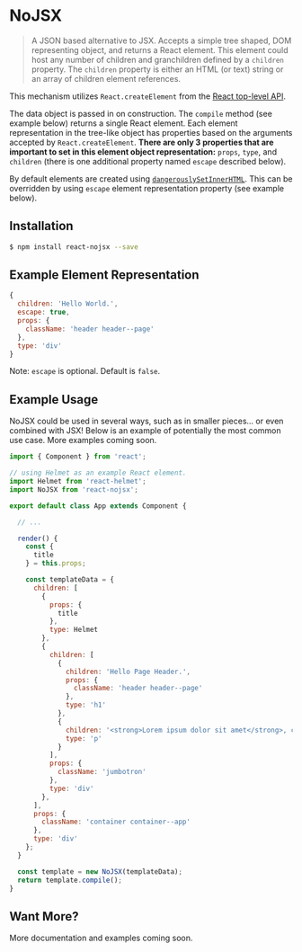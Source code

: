 # NoJSX

<!---
Will add this soon
[![Build Status](https://api.travis-ci.org/adamhenson/http2-pusher.svg?branch=master)](https://travis-ci.org/adamhenson/http2-pusher)
-->
> A JSON based alternative to JSX. Accepts a simple tree shaped, DOM representing object, and returns a React element. This element could host any number of children and granchildren defined by a `children` property. The `children` property is either an HTML (or text) string or an array of children element references.

This mechanism utilizes `React.createElement` from the [React top-level API](https://facebook.github.io/react/docs/react-api.html#createelement).

The data object is passed in on construction. The `compile` method (see example below) returns a single React element. Each element representation in the tree-like object has properties based on the arguments accepted by `React.createElement`. **There are only 3 properties that are important to set in this element object representation:** `props`, `type`, and `children` (there is one additional property named `escape` described below).

By default elements are created using [`dangerouslySetInnerHTML`](https://facebook.github.io/react/docs/dom-elements.html#dangerouslysetinnerhtml). This can be overridden by using `escape` element representation property (see example below).

## Installation

```bash
$ npm install react-nojsx --save
```

## Example Element Representation

```javascript
{
  children: 'Hello World.',
  escape: true,
  props: {
    className: 'header header--page'
  },
  type: 'div'
}
```

Note: `escape` is optional. Default is `false`.

## Example Usage

NoJSX could be used in several ways, such as in smaller pieces... or even combined with JSX! Below is an example of potentially the most common use case. More examples coming soon.

```javascript
import { Component } from 'react';

// using Helmet as an example React element.
import Helmet from 'react-helmet';
import NoJSX from 'react-nojsx';

export default class App extends Component {

  // ...

  render() {
    const {
      title
    } = this.props;

    const templateData = {
      children: [
        {
          props: {
            title
          },
          type: Helmet
        },
        {
          children: [
            {
              children: 'Hello Page Header.',
              props: {
                className: 'header header--page'
              },
              type: 'h1'
            },
            {
              children: '<strong>Lorem ipsum dolor sit amet</strong>, consectetur adipiscing elit.',
              type: 'p'
            }
          ],
          props: {
            className: 'jumbotron'
          },
          type: 'div'
        },
      ],
      props: {
        className: 'container container--app'
      },
      type: 'div'
    };
  }

  const template = new NoJSX(templateData);
  return template.compile();
}

```

## Want More?
More documentation and examples coming soon.